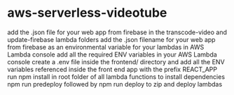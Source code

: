 # aws-serverless-videotube
add the .json file for your web app from firebase in the transcode-video and update-firebase lambda folders
add the .json filename for your web app from firebase as an environmental variable for your lambdas in AWS Lambda console
add all the required ENV variables in your AWS Lambda console
create a .env file inside the frontend/ directory and add all the ENV variables referenced inside the front end app with the prefix REACT_APP
run npm install in root folder of all lambda functions to install dependencies
npm run predeploy followed by npm run deploy to zip and deploy lambdas
